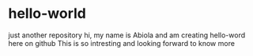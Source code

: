 # hello-world
just another repository
hi, my name is Abiola and am creating hello-word here on github
This is so intresting and looking forward to know more
